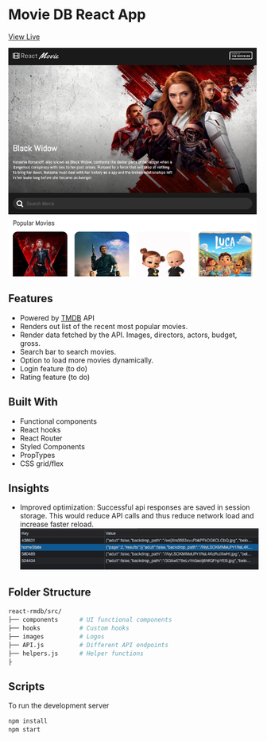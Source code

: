 # Movie DB React App

[View Live](http://andrewpham.ca/react-movie-db)

<a href="http://andrewpham.ca/react-movie-db">
<img src="/preview.png" alt="preview" width=500 height=460/> 
</a>

## Features

- Powered by [TMDB](https://www.themoviedb.org/) API
- Renders out list of the recent most popular movies.
- Render data fetched by the API. Images, directors, actors, budget, gross.
- Search bar to search movies.
- Option to load more movies dynamically.
- Login feature (to do)
- Rating feature (to do)

## Built With

- Functional components
- React hooks
- React Router
- Styled Components
- PropTypes
- CSS grid/flex

## Insights

- Improved optimization: Successful api responses are saved in session storage. This would reduce API calls and thus reduce network load and increase faster reload.
  <img src="/sessionstorage.png" alt="session storage">

## Folder Structure

```sh
react-rmdb/src/
├── components      # UI functional components
├── hooks           # Custom hooks
├── images          # Logos
├── API.js          # Different API endpoints
├── helpers.js      # Helper functions
├
```

## Scripts

To run the development server

```sh
npm install
npm start
```
